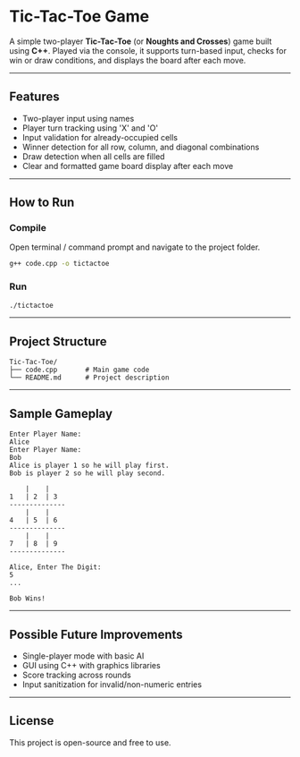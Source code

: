 # Tic-Tac-Toe Game 

A simple two-player **Tic-Tac-Toe** (or **Noughts and Crosses**) game built using **C++**. Played via the console, it supports turn-based input, checks for win or draw conditions, and displays the board after each move.

---

##  Features

- Two-player input using names
- Player turn tracking using 'X' and 'O'
- Input validation for already-occupied cells
- Winner detection for all row, column, and diagonal combinations
- Draw detection when all cells are filled
- Clear and formatted game board display after each move

---

##  How to Run

###  Compile

Open terminal / command prompt and navigate to the project folder.

```bash
g++ code.cpp -o tictactoe
```

###  Run

```bash
./tictactoe
```

---

##  Project Structure

```
Tic-Tac-Toe/
├── code.cpp       # Main game code
└── README.md      # Project description
```

---

##  Sample Gameplay

```
Enter Player Name: 
Alice
Enter Player Name:
Bob
Alice is player 1 so he will play first.
Bob is player 2 so he will play second.

    |    |   
1   | 2  | 3
--------------
    |    |   
4   | 5  | 6
--------------
    |    |   
7   | 8  | 9
--------------

Alice, Enter The Digit:
5
...

Bob Wins!
```

---

##  Possible Future Improvements

- Single-player mode with basic AI
- GUI using C++ with graphics libraries
- Score tracking across rounds
- Input sanitization for invalid/non-numeric entries

---

##  License

This project is open-source and free to use.
